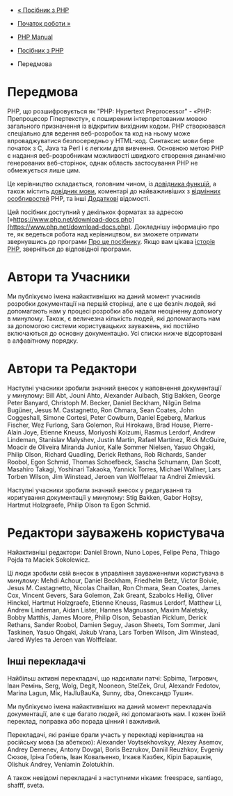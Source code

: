 - [« Посібник з PHP](manual.md)
- [Початок роботи »](getting-started.md)

- [PHP Manual](index.md)
- [Посібник з PHP](manual.md)
- Передмова

# Передмова

PHP, що розшифровується як "PHP: Hypertext Preprocessor" - «PHP:
Препроцесор Гіпертексту», є поширеним інтерпретованим
мовою загального призначення із відкритим вихідним кодом. PHP створювався
спеціально для ведення веб-розробок та код на ньому може впроваджуватися
безпосередньо у HTML-код. Синтаксис мови бере початок з C, Java та
Perl і є легким для вивчення. Основною метою PHP є
надання веб-розробникам можливості швидкого створення
динамічно генерованих веб-сторінок, однак область застосування PHP не
обмежується лише цим.

Це керівництво складається, головним чином, із [довідника
функцій](funcref.md), а також містить [довідник
мови](langref.md), коментарі до найважливіших з [відмінних
особливостей](features.md) PHP, та інші
[Додаткові](appendices.md) відомості.

Цей посібник доступний у декількох форматах за адресою
[»https://www.php.net/download-docs.php](https://www.php.net/download-docs.php).
Докладнішу інформацію про те, як ведеться робота над керівництвом,
ви зможете отримати звернувшись до програми [Про це
посібнику](about.md). Якщо вам цікава [історія
PHP](history.md), зверніться до відповідної програми.

# Автори та Учасники

Ми публікуємо імена найактивніших на даний момент учасників розробки
документації на першій сторінці, але є ще безліч людей, які
допомагають нам у процесі розробки або надали неоціненну допомогу в
минулому. Також, є величезна кількість людей, які допомагають нам за допомогою
системи користувацьких зауважень, які постійно включаються до
основну документацію. Усі списки нижче відсортовані в алфавітному
порядку.

# Автори та Редактори

Наступні учасники зробили значний внесок у наповнення документації
у минулому: Bill Abt, Jouni Ahto, Alexander Aulbach, Stig Bakken, George
Peter Banyard, Christoph M. Becker, Daniel Beckham, Nilgün Belma
Bugüner, Jesus M. Castagnetto, Ron Chmara, Sean Coates, John Coggeshall,
Simone Cortesi, Peter Cowburn, Daniel Egeberg, Markus Fischer, Wez
Furlong, Sara Golemon, Rui Hirokawa, Brad House, Pierre-Alain Joye,
Etienne Kneuss, Moriyoshi Koizumi, Rasmus Lerdorf, Andrew Lindeman,
Stanislav Malyshev, Justin Martin, Rafael Martinez, Rick McGuire, Moacir
de Oliveira Miranda Junior, Kalle Sommer Nielsen, Yasuo Ohgaki, Philip
Olson, Richard Quadling, Derick Rethans, Rob Richards, Sander Roobol,
Egon Schmid, Thomas Schoefbeck, Sascha Schumann, Dan Scott, Masahiro
Takagi, Yoshinari Takaoka, Yannick Torres, Michael Wallner, Lars Torben
Wilson, Jim Winstead, Jeroen van Wolffelaar та Andrei Zmievski.

Наступні учасники зробили значний внесок у редагування та
коригування документації у минулому: Stig Bakken, Gabor Hojtsy,
Hartmut Holzgraefe, Philip Olson та Egon Schmid.

# Редактори зауважень користувача

Найактивніші редактори: Daniel Brown, Nuno Lopes, Felipe
Pena, Thiago Pojda та Maciek Sokolewicz.

Ці люди зробили свій внесок в управління зауваженнями користувача в
минулому: Mehdi Achour, Daniel Beckham, Friedhelm Betz, Victor Boivie,
Jesus M. Castagnetto, Nicolas Chaillan, Ron Chmara, Sean Coates, James
Cox, Vincent Gevers, Sara Golemon, Zak Greant, Szabolcs Heilig, Oliver
Hinckel, Hartmut Holzgraefe, Etienne Kneuss, Rasmus Lerdorf, Matthew Li,
Andrew Lindeman, Aidan Lister, Hannes Magnusson, Maxim Maletsky, Bobby
Matthis, James Moore, Philip Olson, Sebastian Picklum, Derick Rethans,
Sander Roobol, Damien Seguy, Jason Sheets, Tom Sommer, Jani Taskinen,
Yasuo Ohgaki, Jakub Vrana, Lars Torben Wilson, Jim Winstead, Jared Wyles
та Jeroen van Wolffelaar.

## Інші перекладачі

Найбільш активні перекладачі, що надсилали патчі: Spbima, Тигрович, Іван
Ремінь, Serg, Wolg, Degit, Nooneon, StelZek, Grul, Alexandr Fedotov,
Marina Lagun, Мік, HaJIuBauKa, Sunny, dba, Олександр Тушин.

Ми публікуємо імена найактивніших на даний момент перекладачів
документації, але є ще багато людей, які допомагають нам. І
кожен їхній переклад, поправка або порада цінний і важливий.

Перекладачі, які раніше брали участь у перекладі керівництва на російську
мова (за абеткою): Alexander Voytsekhovskyy, Alexey Asemov,
Andrey Demenev, Antony Dovgal, Boris Bezrukov, Daniil Reuzhkov, Evgeniy
Сюзов, Іріна Гобель, Іван Ковальенко, Ігкаєв Казбек, Кіріл Барашкін,
Olishuk Andrey, Veniamin Zolotukhin.

А також невідомі перекладачі з наступними ніками: freespace,
santiago, shafff, sveta.

